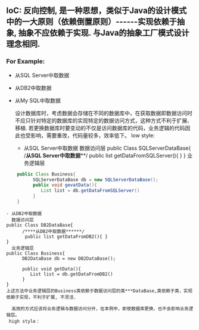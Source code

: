 
## IoC: 反向控制, 是一种思想，类似于Java的设计模式中的一大原则（依赖倒置原则）------实现依赖于抽象, 抽象不应依赖于实现. 与Java的抽象工厂模式设计理念相同.
### For Example:
* 从SQL Server中取数据
* 从DB2中取数据
* 从My SQL中取数据
  
     设计数据库时，考虑数据会存储在不同的数据库中，在获取数据即数据访问时不应只针对特定的数据库的实现特定的数据访问方式，这种方式不利于扩展、移植. 若更换数据库时要变动的不仅是访问数据库的代码，业务逻辑的代码因此也受影响，需要重改，代码量较多，效率低下。 
     low style:
    - 从SQL Server中取数据
      数据访问层
    public Class SQLServerDataBase{
          /****从SQL Server中取数据******/
           public list getDataFromSQLServer(){ }
    }
      业务逻辑层

```java
    public Class Business{
          SQLServerDataBase db = new SQLServerDataBase();
          public void gevatData(){
             List list = db.getDataFromSQLServer()
          }
    }
  ```
  
    - 从DB2中取数据
      数据访问层
    public Class DB2DataBase{
          /****从DB2中取数据******/
           public list getDataFromDB2(){ }
    }
      业务逻辑层
    public Class Business{
          DB2DataBase db = new DB2DataBase();
          
          public void getData(){
             List list = db.getDataFromDB2()
          }
    }
    上述方法中业务逻辑层的Business类依赖于数据访问层的类***DataBase,类依赖于类，实现依赖于实现，不利于扩展, 不灵活.
     
      高效的方式应该将业务逻辑与数据访问分开，在本例中，即使数据库更换，也不会影响业务逻辑层。
     high style：
